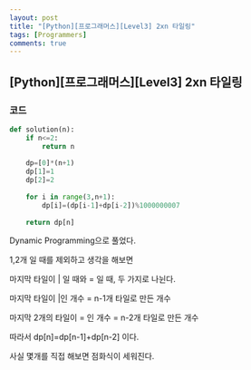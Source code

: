 ```yaml
---
layout: post
title: "[Python][프로그래머스][Level3] 2xn 타일링"
tags: [Programmers]
comments: true
---
```


## [Python][프로그래머스][Level3] 2xn 타일링

### 코드

```python
def solution(n):
    if n<=2:
        return n
    
    dp=[0]*(n+1)
    dp[1]=1
    dp[2]=2
    
    for i in range(3,n+1):
        dp[i]=(dp[i-1]+dp[i-2])%1000000007
        
    return dp[n]
```

Dynamic Programming으로 풀었다.

1,2개 일 때를 제외하고 생각을 해보면

마지막 타일이 | 일 때와 = 일 때, 두 가지로 나뉜다.

마지막 타일이 |인 개수 = n-1개 타일로 만든 개수

마지막 2개의 타일이 = 인 개수 =  n-2개 타일로 만든 개수

따라서 dp[n]=dp[n-1]+dp[n-2] 이다.

사실 몇개를 직접 해보면 점화식이 세워진다.


